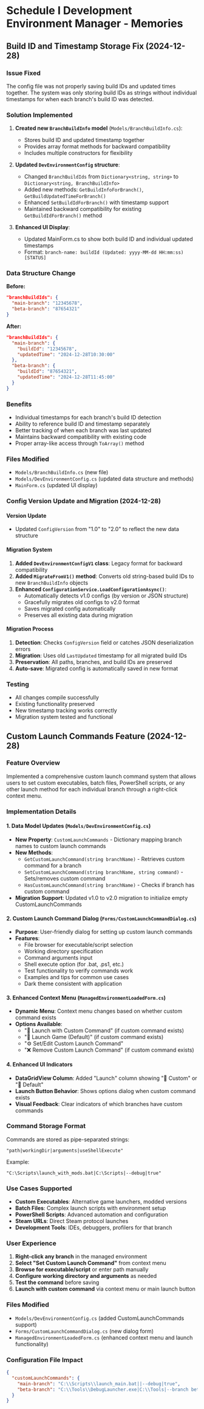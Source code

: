 # Schedule I Development Environment Manager - Memories

## Build ID and Timestamp Storage Fix (2024-12-28)

### Issue Fixed
The config file was not properly saving build IDs and updated times together. The system was only storing build IDs as strings without individual timestamps for when each branch's build ID was detected.

### Solution Implemented
1. **Created new `BranchBuildInfo` model** (`Models/BranchBuildInfo.cs`):
   - Stores build ID and updated timestamp together
   - Provides array format methods for backward compatibility
   - Includes multiple constructors for flexibility

2. **Updated `DevEnvironmentConfig` structure**:
   - Changed `BranchBuildIds` from `Dictionary<string, string>` to `Dictionary<string, BranchBuildInfo>`
   - Added new methods: `GetBuildInfoForBranch()`, `GetBuildUpdatedTimeForBranch()`
   - Enhanced `SetBuildIdForBranch()` with timestamp support
   - Maintained backward compatibility for existing `GetBuildIdForBranch()` method

3. **Enhanced UI Display**:
   - Updated MainForm.cs to show both build ID and individual updated timestamps
   - Format: `branch-name: buildId (Updated: yyyy-MM-dd HH:mm:ss) [STATUS]`

### Data Structure Change
**Before:**
```json
"branchBuildIds": {
  "main-branch": "12345678",
  "beta-branch": "87654321"
}
```

**After:**
```json
"branchBuildIds": {
  "main-branch": {
    "buildId": "12345678",
    "updatedTime": "2024-12-28T10:30:00"
  },
  "beta-branch": {
    "buildId": "87654321", 
    "updatedTime": "2024-12-28T11:45:00"
  }
}
```

### Benefits
- Individual timestamps for each branch's build ID detection
- Ability to reference build ID and timestamp separately
- Better tracking of when each branch was last updated
- Maintains backward compatibility with existing code
- Proper array-like access through `ToArray()` method

### Files Modified
- `Models/BranchBuildInfo.cs` (new file)
- `Models/DevEnvironmentConfig.cs` (updated data structure and methods)
- `MainForm.cs` (updated UI display)

### Config Version Update and Migration (2024-12-28)

#### Version Update
- Updated `ConfigVersion` from "1.0" to "2.0" to reflect the new data structure

#### Migration System
1. **Added `DevEnvironmentConfigV1` class**: Legacy format for backward compatibility
2. **Added `MigrateFromV1()` method**: Converts old string-based build IDs to new `BranchBuildInfo` objects
3. **Enhanced `ConfigurationService.LoadConfigurationAsync()`**:
   - Automatically detects v1.0 configs (by version or JSON structure)
   - Gracefully migrates old configs to v2.0 format
   - Saves migrated config automatically
   - Preserves all existing data during migration

#### Migration Process
1. **Detection**: Checks `ConfigVersion` field or catches JSON deserialization errors
2. **Migration**: Uses old `LastUpdated` timestamp for all migrated build IDs
3. **Preservation**: All paths, branches, and build IDs are preserved
4. **Auto-save**: Migrated config is automatically saved in new format

### Testing
- All changes compile successfully
- Existing functionality preserved
- New timestamp tracking works correctly
- Migration system tested and functional

## Custom Launch Commands Feature (2024-12-28)

### Feature Overview
Implemented a comprehensive custom launch command system that allows users to set custom executables, batch files, PowerShell scripts, or any other launch method for each individual branch through a right-click context menu.

### Implementation Details

#### 1. Data Model Updates (`Models/DevEnvironmentConfig.cs`)
- **New Property**: `CustomLaunchCommands` - Dictionary mapping branch names to custom launch commands
- **New Methods**:
  - `GetCustomLaunchCommand(string branchName)` - Retrieves custom command for a branch
  - `SetCustomLaunchCommand(string branchName, string command)` - Sets/removes custom command
  - `HasCustomLaunchCommand(string branchName)` - Checks if branch has custom command
- **Migration Support**: Updated v1.0 to v2.0 migration to initialize empty CustomLaunchCommands

#### 2. Custom Launch Command Dialog (`Forms/CustomLaunchCommandDialog.cs`)
- **Purpose**: User-friendly dialog for setting up custom launch commands
- **Features**:
  - File browser for executable/script selection
  - Working directory specification
  - Command arguments input
  - Shell execute option (for .bat, .ps1, etc.)
  - Test functionality to verify commands work
  - Examples and tips for common use cases
  - Dark theme consistent with application

#### 3. Enhanced Context Menu (`ManagedEnvironmentLoadedForm.cs`)
- **Dynamic Menu**: Context menu changes based on whether custom command exists
- **Options Available**:
  - "🎯 Launch with Custom Command" (if custom command exists)
  - "🚀 Launch Game (Default)" (if custom command exists)
  - "⚙️ Set/Edit Custom Launch Command"
  - "❌ Remove Custom Launch Command" (if custom command exists)

#### 4. Enhanced UI Indicators
- **DataGridView Column**: Added "Launch" column showing "🎯 Custom" or "🚀 Default"
- **Launch Button Behavior**: Shows options dialog when custom command exists
- **Visual Feedback**: Clear indicators of which branches have custom commands

### Command Storage Format
Commands are stored as pipe-separated strings:
```
"path|workingDir|arguments|useShellExecute"
```

Example:
```
"C:\Scripts\launch_with_mods.bat|C:\Scripts|--debug|true"
```

### Use Cases Supported
- **Custom Executables**: Alternative game launchers, modded versions
- **Batch Files**: Complex launch scripts with environment setup
- **PowerShell Scripts**: Advanced automation and configuration
- **Steam URLs**: Direct Steam protocol launches
- **Development Tools**: IDEs, debuggers, profilers for that branch

### User Experience
1. **Right-click any branch** in the managed environment
2. **Select "Set Custom Launch Command"** from context menu
3. **Browse for executable/script** or enter path manually
4. **Configure working directory and arguments** as needed
5. **Test the command** before saving
6. **Launch with custom command** via context menu or main launch button

### Files Modified
- `Models/DevEnvironmentConfig.cs` (added CustomLaunchCommands support)
- `Forms/CustomLaunchCommandDialog.cs` (new dialog form)
- `ManagedEnvironmentLoadedForm.cs` (enhanced context menu and launch functionality)

### Configuration File Impact
```json
{
  "customLaunchCommands": {
    "main-branch": "C:\\Scripts\\launch_main.bat||--debug|true",
    "beta-branch": "C:\\Tools\\DebugLauncher.exe|C:\\Tools|--branch beta|false"
  }
}
```

